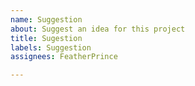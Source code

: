 ```yaml
---
name: Suggestion
about: Suggest an idea for this project
title: Sugestion
labels: Suggestion
assignees: FeatherPrince

---
```



